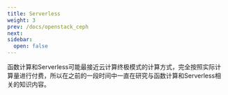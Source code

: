 ```yaml
---
title: Serverless
weight: 3
prev: /docs/openstack_ceph
next:
sidebar:
  open: false
---
```


函数计算和Serverless可能最接近云计算终极模式的计算方式，完全按照实际计算量进行付费，所以在之前的一段时间中一直在研究与函数计算和Serverless相关的知识内容。

<!--more-->